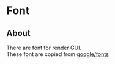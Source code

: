 # Font

## About
There are font for render GUI.  
These font are copied from [google/fonts](https://github.com/google/fonts)
